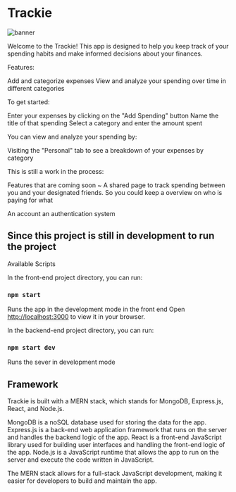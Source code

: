 # Trackie

![banner](https://cdn.discordapp.com/attachments/910736549581324318/1061104942095552623/Screen_Shot_2023-01-06_at_9.03.48_PM.png)

Welcome to the Trackie! This app is designed to help you keep track of your spending habits and make informed decisions about your finances.

Features:

  Add and categorize expenses
  View and analyze your spending over time in different categories
  
To get started:

  Enter your expenses by clicking on the "Add Spending" button
  Name the title of that spending
  Select a category and enter the amount spent
  
You can view and analyze your spending by:

  Visiting the "Personal" tab to see a breakdown of your expenses by category
  
  
This is still a work in the process:

Features that are coming soon ~ 
A shared page to track spending between you and your designated friends. So you could keep a overview on who is paying for what

An account an authentication system

## Since this project is still in development to run the project

Available Scripts

In the front-end project directory, you can run:

### `npm start`

Runs the app in the development mode in the front end
Open [http://localhost:3000](http://localhost:3000) to view it in your browser.

In the backend-end project directory, you can run:

### `npm start dev`

Runs the sever in development mode

## Framework

Trackie is built with a MERN stack, which stands for MongoDB, Express.js, React, and Node.js.

MongoDB is a noSQL database used for storing the data for the app.
Express.js is a back-end web application framework that runs on the server and handles the backend logic of the app.
React is a front-end JavaScript library used for building user interfaces and handling the front-end logic of the app.
Node.js is a JavaScript runtime that allows the app to run on the server and execute the code written in JavaScript.

The MERN stack allows for a full-stack JavaScript development, making it easier for developers to build and maintain the app.



